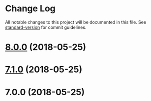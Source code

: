 # Change Log

All notable changes to this project will be documented in this file. See [standard-version](https://github.com/conventional-changelog/standard-version) for commit guidelines.

<a name="8.0.0"></a>
# [8.0.0](https://github.com/frxception/progress-bar-demo-app/compare/v7.1.0...v8.0.0) (2018-05-25)



<a name="7.1.0"></a>
# [7.1.0](https://github.com/frxception/progress-bar-demo-app/compare/v7.0.0...v7.1.0) (2018-05-25)



<a name="7.0.0"></a>
# 7.0.0 (2018-05-25)
